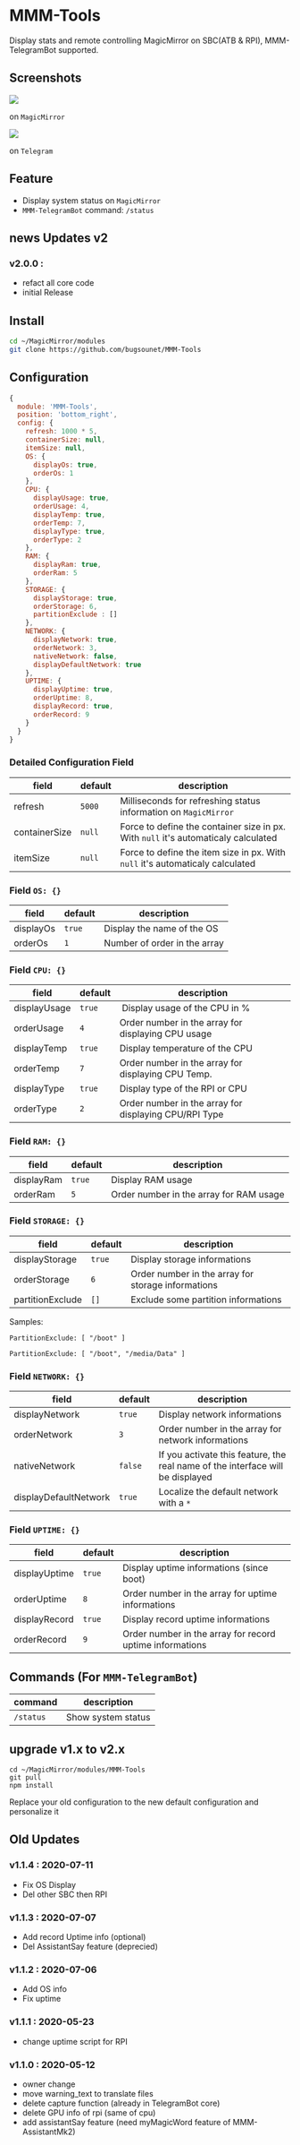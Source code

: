 # MMM-Tools
Display stats and remote controlling MagicMirror on SBC(ATB &amp; RPI), MMM-TelegramBot supported.

## Screenshots
![](https://github.com/bugsounet/MMM-Tools/blob/dev/capture/capture3.png)

on `MagicMirror`

![](https://github.com/bugsounet/MMM-Tools/blob/dev/capture/capture4.png)

on `Telegram`

## Feature
- Display system status on `MagicMirror`
- `MMM-TelegramBot` command: `/status`

## news Updates v2

### v2.0.0 :
- refact all core code
- initial Release

## Install
```sh
cd ~/MagicMirror/modules
git clone https://github.com/bugsounet/MMM-Tools
```

## Configuration
```javascript
{
  module: 'MMM-Tools',
  position: 'bottom_right',
  config: {
    refresh: 1000 * 5,
    containerSize: null,
    itemSize: null,
    OS: {
      displayOs: true,
      orderOs: 1
    },
    CPU: {
      displayUsage: true,
      orderUsage: 4,
      displayTemp: true,
      orderTemp: 7,
      displayType: true,
      orderType: 2
    },
    RAM: {
      displayRam: true,
      orderRam: 5
    },
    STORAGE: {
      displayStorage: true,
      orderStorage: 6,
      partitionExclude : []
    },
    NETWORK: {
      displayNetwork: true,
      orderNetwork: 3,
      nativeNetwork: false,
      displayDefaultNetwork: true
    },
    UPTIME: {
      displayUptime: true,
      orderUptime: 8,
      displayRecord: true,
      orderRecord: 9
    }
  }
}
```

### Detailed Configuration Field
|field | default | description
|--- |--- |---
|refresh | `5000` | Milliseconds for refreshing status information on `MagicMirror`
|containerSize | `null` | Force to define the container size in px. With `null` it's automaticaly calculated
|itemSize| `null` | Force to define the item size in px. With `null` it's automaticaly calculated

### Field `OS: {}`
|field | default | description
|--- |--- |---
|displayOs| `true` | Display the name of the OS
|orderOs| `1` | Number of order in the array

### Field `CPU: {}`
|field | default | description
|--- |--- |---
|displayUsage| `true` | Display usage of the CPU in %
|orderUsage| `4` | Order number in the array for displaying CPU usage
|displayTemp| `true` | Display temperature of the CPU
|orderTemp| `7` | Order number in the array for displaying CPU Temp.
|displayType| `true` | Display type of the RPI or CPU
|orderType| `2` | Order number in the array for displaying CPU/RPI Type

### Field `RAM: {}`
|field | default | description
|--- |--- |---
|displayRam| `true` | Display RAM usage
|orderRam| `5` | Order number in the array for RAM usage

### Field `STORAGE: {}`
|field | default | description
|--- |--- |---
|displayStorage| `true` | Display storage informations
|orderStorage| `6` | Order number in the array for storage informations
|partitionExclude| `[]` | Exclude some partition informations

Samples:

`PartitionExclude: [ "/boot" ]`

`PartitionExclude: [ "/boot", "/media/Data" ]`

### Field `NETWORK: {}`
|field | default | description
|--- |--- |---
|displayNetwork| `true` | Display network informations
|orderNetwork| `3` | Order number in the array for network informations
|nativeNetwork| `false` | If you activate this feature, the real name of the interface will be displayed 
|displayDefaultNetwork| `true` | Localize the default network with a `*`

### Field `UPTIME: {}`
|field | default | description
|--- |--- |---
|displayUptime| `true` | Display uptime informations (since boot)
|orderUptime| `8` | Order number in the array for uptime informations
|displayRecord| `true` | Display record uptime informations
|orderRecord| `9` | Order number in the array for record uptime informations

## Commands (For `MMM-TelegramBot`)
|command | description
|--- |---
|`/status` | Show system status

## upgrade v1.x to v2.x
```
cd ~/MagicMirror/modules/MMM-Tools
git pull
npm install
```
Replace your old configuration to the new default configuration and personalize it

## Old Updates

### v1.1.4 : 2020-07-11
- Fix OS Display
- Del other SBC then RPI

### v1.1.3 : 2020-07-07
- Add record Uptime info (optional)
- Del AssistantSay feature (deprecied)

### v1.1.2 : 2020-07-06
- Add OS info
- Fix uptime

### v1.1.1 : 2020-05-23
- change uptime script for RPI

### v1.1.0 : 2020-05-12
- owner change
- move warning_text to translate files
- delete capture function (already in TelegramBot core)
- delete GPU info of rpi (same of cpu)
- add assistantSay feature (need myMagicWord feature of MMM-AssistantMk2)
